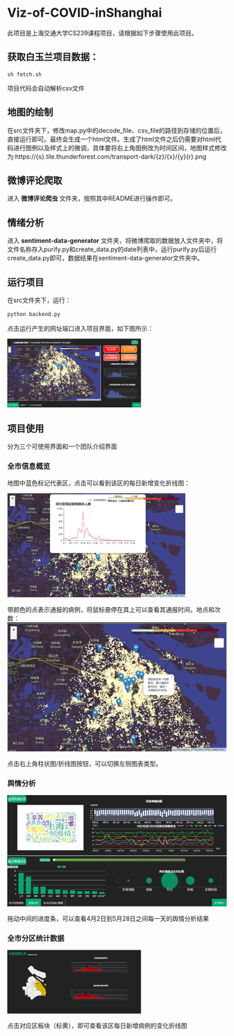 # Viz-of-COVID-inShanghai

此项目是上海交通大学CS239课程项目，请根据如下步骤使用此项目。



## 获取白玉兰项目数据：

```shell
sh fetch.sh
```
项目代码会自动解析csv文件

## 地图的绘制

在src文件夹下，修改map.py中的decode_file、csv_file的路径到存储的位置后，直接运行即可。最终会生成一个html文件。生成了html文件之后仍需要对html代码进行图例以及样式上的微调，具体要将右上角图例改为时间区间，地图样式修改为:https://{s}.tile.thunderforest.com/transport-dark/{z}/{x}/{y}{r}.png


## 微博评论爬取

进入 **微博评论爬虫** 文件夹，按照其中README进行操作即可。



## 情绪分析

进入 **sentiment-data-generator** 文件夹，将微博爬取的数据放入文件夹中，将文件名称存入purify.py和create_data.py的date列表中，运行purify.py后运行create_data.py即可，数据结果在sentiment-data-generator文件夹中。




## 运行项目

在src文件夹下，运行：

```bash
python backend.py
```

点击运行产生的网址端口进入项目界面，如下图所示：

<img src=".\src\static\images\1.png" alt="1" style="zoom:30%;" />



## 项目使用

分为三个可使用界面和一个团队介绍界面



### 全市信息概览

地图中蓝色标记代表区，点击可以看到该区的每日新增变化折线图：

<img src=".\src\static\images\2.png" alt="2" style="zoom:40%;" />



带颜色的点表示通报的病例，将鼠标悬停在其上可以查看其通报时间，地点和次数：
<img src=".\src\static\images\3.png" alt="4" style="zoom:80%;" />



点击右上角柱状图/折线图按钮，可以切换左侧图表类型。



### 舆情分析

<img src=".\src\static\images\4.png" alt="4" style="zoom:80%;" />

拖动中间的进度条，可以查看4月2日到5月28日之间每一天的舆情分析结果



### 全市分区统计数据

<img src=".\src\static\images\5.png" alt="5" style="zoom:30%;" />

点击对应区板块（标黄），即可查看该区每日新增病例的变化折线图
